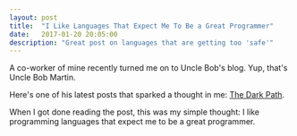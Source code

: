 ```yaml
---
layout: post
title:  "I Like Languages That Expect Me To Be a Great Programmer"
date:   2017-01-20 20:05:00
description: "Great post on languages that are getting too 'safe'"
---
```


A co-worker of mine recently turned me on to Uncle Bob's blog.  Yup, that's Uncle Bob Martin.

Here's one of his latest posts that sparked a thought in me: [The Dark Path](http://blog.cleancoder.com/uncle-bob/2017/01/11/TheDarkPath.html).

When I got done reading the post, this was my simple thought: I like programming languages
that expect me to be a great programmer.